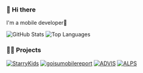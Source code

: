 ### 👋 Hi there
I'm a mobile developer🫰

![GitHub Stats](https://github-readme-stats.vercel.app/api?username=Tatsumi0000&count_private=true&show_icons=true&theme=tokyonight)
![Top Languages](https://github-readme-stats.vercel.app/api/top-langs/?username=Tatsumi0000&layout=compact&theme=tokyonight)

### 🚶‍♀️ Projects

[![StarryKids](https://github-readme-stats.vercel.app/api/pin/?username=Tatsumi0000&repo=starry-kids)](https://github.com/Tatsumi0000/starry-kids)
[![goisumobilereport](https://github-readme-stats.vercel.app/api/pin/?username=Tatsumi0000&repo=goisumobilereport)](https://github.com/Tatsumi0000/goisumobilereport/)
[![ADVIS](https://github-readme-stats.vercel.app/api/pin/?username=katLab-MiyazakiUniv&repo=ADVIS)](https://github.com/katLab-MiyazakiUniv/ADVIS)
[![ALPS](https://github-readme-stats.vercel.app/api/pin/?username=katLab-MiyazakiUniv&repo=ALPS)](https://github.com/katLab-MiyazakiUniv/ALPS)


<!--
**Tatsumi0000/Tatsumi0000** is a ✨ _special_ ✨ repository because its `README.md` (this file) appears on your GitHub profile.

Here are some ideas to get you started:

- 🔭 I’m currently working on ...
- 🌱 I’m currently learning ...
- 👯 I’m looking to collaborate on ...
- 🤔 I’m looking for help with ...
- 💬 Ask me about ...
- 📫 How to reach me: ...
- 😄 Pronouns: ...
- ⚡ Fun fact: ...
-->
